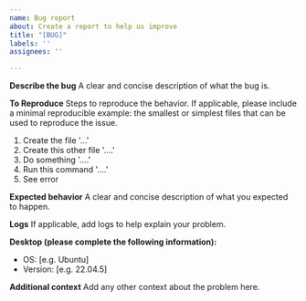 ```yaml
---
name: Bug report
about: Create a report to help us improve
title: "[BUG]"
labels: ''
assignees: ''

---
```


<!---
Consider sending an email to the mailing list at cocci@inria.fr instead of opening an issue on GitHub!
-->

**Describe the bug**
A clear and concise description of what the bug is.

**To Reproduce**
Steps to reproduce the behavior. If applicable, please include a minimal reproducible example: the smallest or simplest files that can be used to reproduce the issue.
1. Create the file '...'
2. Create this other file '....'
3. Do something '....'
4. Run this command '....'
5. See error

**Expected behavior**
A clear and concise description of what you expected to happen.

**Logs**
If applicable, add logs to help explain your problem.

**Desktop (please complete the following information):**
 - OS: [e.g. Ubuntu]
 - Version: [e.g. 22.04.5]

**Additional context**
Add any other context about the problem here.
